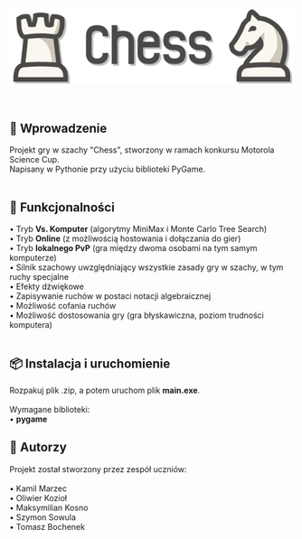 ![logo](graphics/logo.png)
<br />
<br />
<br />
## 📖 Wprowadzenie <br />
Projekt gry w szachy "Chess", stworzony w ramach konkursu Motorola Science Cup. <br>
Napisany w Pythonie przy użyciu biblioteki PyGame. <br />
<br />
## 🚀 Funkcjonalności <br />
• Tryb **Vs. Komputer** (algorytmy MiniMax i Monte Carlo Tree Search) <br />
• Tryb **Online** (z możliwością hostowania i dołączania do gier) <br />
• Tryb **lokalnego PvP** (gra między dwoma osobami na tym samym komputerze) <br />
• Silnik szachowy uwzględniający wszystkie zasady gry w szachy, w tym ruchy specjalne <br />
• Efekty dźwiękowe <br />
• Zapisywanie ruchów w postaci notacji algebraicznej <br />
• Możliwość cofania ruchów <br />
• Możliwość dostosowania gry (gra błyskawiczna, poziom trudności komputera) <br />
<br />
## 📦 Instalacja i uruchomienie <br />
Rozpakuj plik .zip, a potem uruchom plik **main.exe**. <br /> <br>
Wymagane biblioteki: <br>
  •  **pygame**
<br />
## 👥 Autorzy <br />
Projekt został stworzony przez zespół uczniów: <br />
<br />
• Kamil Marzec <br />
• Oliwier Kozioł <br />
• Maksymilian Kosno <br />
• Szymon Sowula <br />
• Tomasz Bochenek <br />
